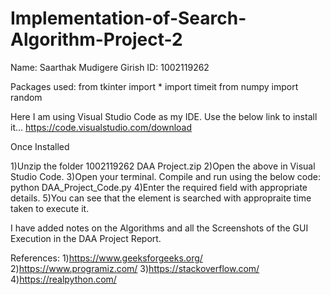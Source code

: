 # Implementation-of-Search-Algorithm-Project-2
Name: Saarthak Mudigere Girish
ID: 1002119262

Packages used:
from tkinter import *
import timeit
from numpy import random

Here I am using Visual Studio Code as my IDE. Use the below link to install it...
https://code.visualstudio.com/download

Once Installed 

1)Unzip the folder 1002119262 DAA Project.zip
2)Open the above in Visual Studio Code.
3)Open your terminal. Compile and run using the below code:
	python DAA_Project_Code.py
4)Enter the required field with appropriate details.
5)You can see that the element is searched with appropraite time taken to execute it.

I have added notes on the Algorithms and all the Screenshots of the GUI Execution in the DAA Project Report.

References:
1)https://www.geeksforgeeks.org/
2)https://www.programiz.com/
3)https://stackoverflow.com/
4)https://realpython.com/
